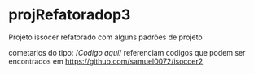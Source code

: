 # projRefatoradop3
Projeto issocer refatorado com alguns padrões de projeto

cometarios do tipo: /*Codigo aqui*/ referenciam codigos que podem ser encontrados em https://github.com/samuel0072/isoccer2
